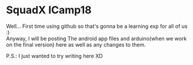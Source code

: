 # SquadX ICamp18
Well... First time using github so that's gonna be a learning exp for all of us :)</br>
Anyway, I will be posting The android app files and arduino(when we work on the final version) here as well as any changes to them.</br>

P.S.: I just wanted to try writing here XD</br>
